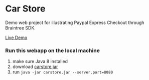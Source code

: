 # Car Store
Demo web project for illustrating Paypal Express Checkout through Braintree SDK.

[Live Demo](http://13.57.3.69/)

### Run this webapp on the local machine
1. make sure Java 8 installed
2. download [carstore.jar](https://github.com/liuwei108/CarStoreWeb/raw/master/carstore.jar)
3. run `java -jar carstore.jar --server.port=8080`